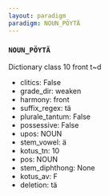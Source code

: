 ```yaml
---
layout: paradigm
paradigm: NOUN_PÖYTÄ
---
```

### ` NOUN_PÖYTÄ `

Dictionary class 10 front t~d
* clitics: False
* grade_dir: weaken
* harmony: front
* suffix_regex: tä
* plurale_tantum: False
* possessive: False
* upos: NOUN
* stem_vowel: ä
* kotus_tn: 10
* pos: NOUN
* stem_diphthong: None
* kotus_av: F
* deletion: tä
